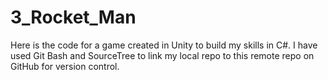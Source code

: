 # 3_Rocket_Man
Here is the code for a game created in Unity to build my skills in C#.
I have used Git Bash and SourceTree to link my local repo to this remote repo on GitHub for version control.
